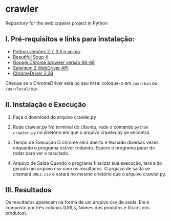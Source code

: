 # crawler
Repository for the web crawler project in Python

I. Pré-requisitos e links para instalação: 
------------

- [Python versões 2.7, 3.5 e acima](https://www.python.org/downloads/).
- [Beautiful Soup 4](http://beautiful-soup-4.readthedocs.io/en/latest/#installing-beautiful-soup)
- [Google Chrome browser versão 66-68](https://www.google.com/chrome/?brand=CHBD&gclid=CjwKCAjwo87YBRBgEiwAI1Lkqc93bonUzTAvmYjtFNDBTVuCRW-doMvMKebPe1ZE7fUOCKY5POMCARoCwdwQAvD_BwE)
- [Selenium 2 WebDriver API](http://selenium-python.readthedocs.io/installation.html)
- [ChromeDriver 2.39](https://sites.google.com/a/chromium.org/chromedriver/downloads)

Cheque se o ChromeDriver está no seu `PATH`: coloque-o em `/usr/bin` ou `/usr/local/bin`.



II. Instalação e Execução
----------

1. Faça o download do arquivo crawler.py

2. Rode crawler.py
No terminal do Ubuntu, rode o comando `python crawler.py` no diretório em que o arquivo crawler.py se encontra. 

3. Tempo de Execução
O chrome será aberto e fechado diversas vezes enquanto o programa estiver rodando. Espere o programa parar de rodar para ver o resultado.

4. Arquivo de Saída
Quando o programa finalizar sua execução, terá sido gerado um arquivo csv com os resultados. O arquivo de saída se chamará `URLs.csv` e estará no mesmo diretório que o arquivo crawler.py.



III. Resultados
----------

Os resultados aparecem na forma de um arquivo csv de saída. Ele é composto por três colunas (URLs, Nomes dos produtos e títulos dos produtos).
